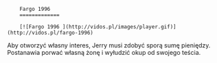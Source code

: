 
        Fargo 1996 
        =============
        
        [![Fargo 1996 ](http://vidos.pl/images/player.gif)](http://vidos.pl/fargo-1996)
        
        
 Aby otworzyć własny interes, Jerry musi zdobyć sporą sumę pieniędzy. Postanawia porwać własną żonę i wyłudzić okup od swojego teścia.
    
